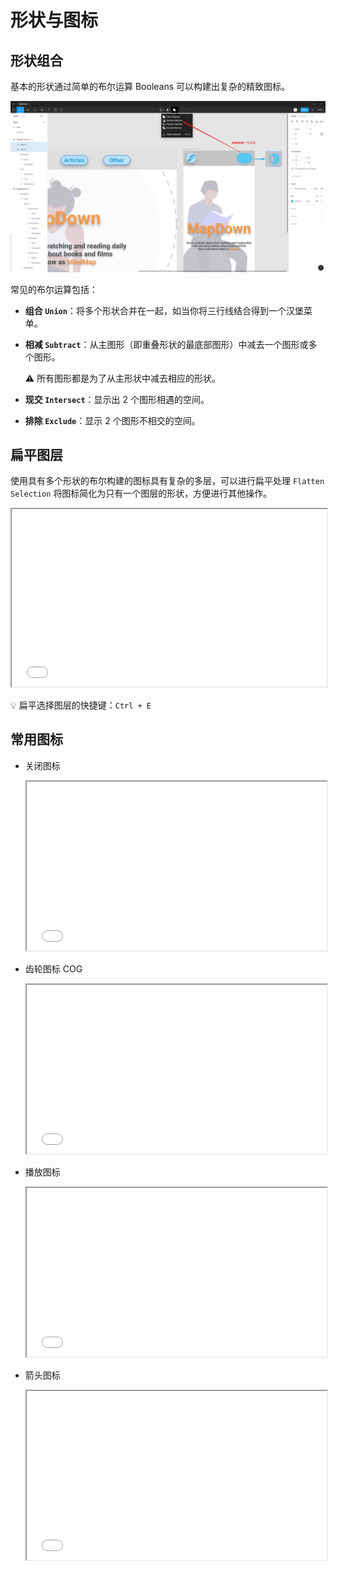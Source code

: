 # 形状与图标

## 形状组合

基本的形状通过简单的布尔运算 Booleans 可以构建出复杂的精致图标。


![相减](./images/substract-shape.png)


常见的布尔运算包括：

* **组合 `Union`**：将多个形状合并在一起，如当你将三行线结合得到一个汉堡菜单。

* **相减 `Subtract`**：从主图形（即重叠形状的最底部图形）中减去一个图形或多个图形。

  :warning: 所有图形都是为了从主形状中减去相应的形状。

* **现交 `Intersect`**：显示出 2 个图形相遇的空间。
* **排除 `Exclude`**：显示 2 个图形不相交的空间。



## 扁平图层

使用具有多个形状的布尔构建的图标具有复杂的多层，可以进行扁平处理 `Flatten Selection` 将图标简化为只有一个图层的形状，方便进行其他操作。

<iframe style="width: 100%;aspect-ratio: 16/9;" src="//player.bilibili.com/player.html?aid=94259627&bvid=BV1sE411p7br&cid=162048824&page=20&high_quality=1&danmaku=0" allowfullscreen="true" loading="lazy"></iframe>

:bulb: 扁平选择图层的快捷键：`Ctrl + E`

## 常用图标

* 关闭图标

  <iframe style="width: 100%;aspect-ratio: 16/9;" src="//player.bilibili.com/player.html?aid=94259627&bvid=BV1sE411p7br&cid=162048858&page=21&high_quality=1&danmaku=0" allowfullscreen="true" loading="lazy"></iframe>

* 齿轮图标 COG

  <iframe style="width: 100%;aspect-ratio: 16/9;" src="//player.bilibili.com/player.html?aid=94259627&bvid=BV1sE411p7br&cid=162048880&page=22&high_quality=1&danmaku=0" allowfullscreen="true" loading="lazy"></iframe>

* 播放图标

  <iframe style="width: 100%;aspect-ratio: 16/9;" src="//player.bilibili.com/player.html?aid=94259627&bvid=BV1sE411p7br&cid=162048913&page=23&high_quality=1&danmaku=0" allowfullscreen="true" loading="lazy"></iframe>

* 箭头图标

  <iframe style="width: 100%;aspect-ratio: 16/9;" src="//player.bilibili.com/player.html?aid=94259627&bvid=BV1sE411p7br&cid=162048920&page=24&high_quality=1&danmaku=0" allowfullscreen="true" loading="lazy"></iframe>
